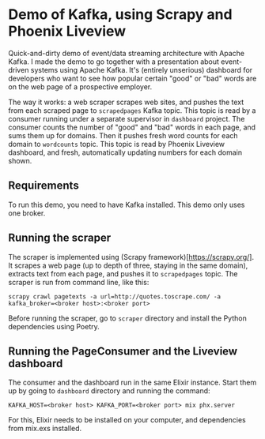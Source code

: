 Demo of Kafka, using Scrapy and Phoenix Liveview
================================================

Quick-and-dirty demo of event/data streaming architecture with Apache Kafka.
I made the demo to go together with a presentation about event-driven systems using
Apache Kafka. It's (entirely unserious) dashboard for developers who want to
see how popular certain "good" or "bad" words are on the web page of a prospective
employer.

The way it works: a web scraper scrapes web sites, and pushes the text from each scraped page to `scrapedpages` Kafka topic. This topic is read by a consumer running under
a separate supervisor in `dashboard` project. The consumer counts the number of "good"
and "bad" words in each page, and sums them up for domains. Then it pushes fresh word counts for each domain to `wordcounts` topic. This topic is read by Phoenix Liveview dashboard, and fresh, automatically updating numbers for each domain shown.

Requirements
------------
To run this demo, you need to have Kafka installed. This demo only uses one broker.

Running the scraper
-------------------
The scraper is implemented using (Scrapy framework)[https://scrapy.org/]. It scrapes a web page (up to depth of three, staying in the same domain), extracts text from each page, and pushes it to `scrapedpages` topic. The scraper is run from command line, like this:

```
scrapy crawl pagetexts -a url=http://quotes.toscrape.com/ -a kafka_broker=<broker host>:<broker port>
```
Before running the scraper, go to `scraper` directory and install the Python dependencies using Poetry.

Running the PageConsumer and the Liveview dashboard
---------------------------------------------------
The consumer and the dashboard run in the same Elixir instance. Start them up
by going to `dashboard` directory and running the command:
```
KAFKA_HOST=<broker host> KAFKA_PORT=<broker port> mix phx.server
```
For this, Elixir needs to be installed on your computer, and dependencies from mix.exs installed.